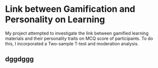 # Link between Gamification and Personality on Learning
My project attempted to investigate the link between gamified learning materials and their personality traits on MCQ score of participants. To do this, I incorporated a Two-sample T-test and moderation analysis.  

## dggdggg
